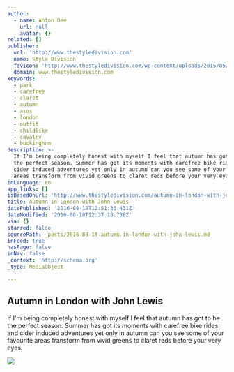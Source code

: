 ```yaml
---
author:
  - name: Anton Dee
    url: null
    avatar: {}
related: []
publisher:
  url: 'http://www.thestyledivision.com'
  name: Style Division
  favicon: 'http://www.thestyledivision.com/wp-content/uploads/2015/05/favicon2-copy.png'
  domain: www.thestyledivision.com
keywords:
  - park
  - carefree
  - claret
  - autumn
  - asos
  - london
  - outfit
  - childlike
  - cavalry
  - buckingham
description: >-
  If I'm being completely honest with myself I feel that autumn has got to be
  the perfect season. Summer has got its moments with carefree bike rides and
  cider induced adventures yet only in autumn can you see some of your favourite
  areas transform from vivid greens to claret reds before your very eyes.
inLanguage: en
app_links: []
isBasedOnUrl: 'http://www.thestyledivision.com/autumn-in-london-with-john-lewis'
title: Autumn in London with John Lewis
datePublished: '2016-08-18T12:51:36.431Z'
dateModified: '2016-08-18T12:37:18.738Z'
via: {}
starred: false
sourcePath: _posts/2016-08-18-autumn-in-london-with-john-lewis.md
inFeed: true
hasPage: false
inNav: false
_context: 'http://schema.org'
_type: MediaObject

---
```

<article style=""><h1>Autumn in London with John Lewis</h1><p>If I'm being completely honest with myself I feel that autumn has got to be the perfect season. Summer has got its moments with carefree bike rides and cider induced adventures yet only in autumn can you see some of your favourite areas transform from vivid greens to claret reds before your very eyes.</p><img src="http://www.thestyledivision.com/wp-content/uploads/2015/11/autumn-fall-london-john-lewis-christmas-lookbook-red-orange-3.jpg" /></article>